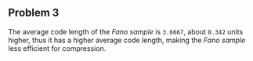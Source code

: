 ## Problem 3

The average code length of the _Fano sample_ is `3.6667`, about `0.342` units higher, thus it has a higher average code length, making the _Fano sample_ less efficient for compression.
